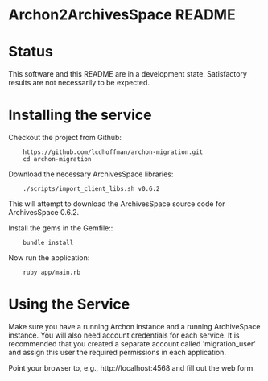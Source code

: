Archon2ArchivesSpace README
================
# Status

This software and this README are in a development state. Satisfactory results are not necessarily to be expected.

# Installing the service

Checkout the project from Github:
  
		https://github.com/lcdhoffman/archon-migration.git
		cd archon-migration

Download the necessary ArchivesSpace libraries:

		./scripts/import_client_libs.sh v0.6.2

This will attempt to download the ArchivesSpace source code for ArchivesSpace 0.6.2.

Install the gems in the Gemfile::

		bundle install

Now run the application:

		ruby app/main.rb


# Using the Service

Make sure you have a running Archon instance and a running ArchiveSpace instance. 
You will also need account credentials for each service. It is recommended that 
you created a separate account called 'migration_user' and assign this user the 
required permissions in each application.

Point your browser to, e.g.,  http://localhost:4568 and fill out the web form.